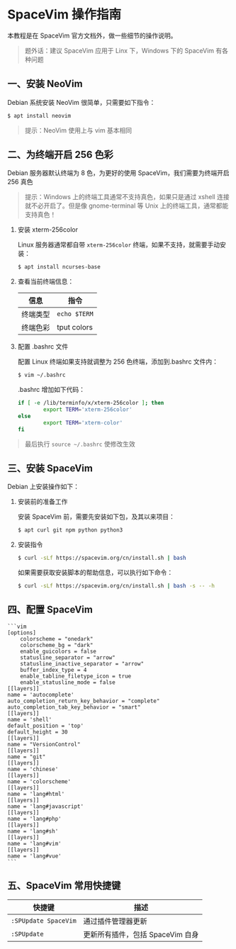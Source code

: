 # SpaceVim 操作指南

本教程是在 SpaceVim 官方文档外，做一些细节的操作说明。

> 题外话：建议 SpaceVim 应用于 Linx 下，Windows 下的 SpaceVim 有各种问题

## 一、安装 NeoVim

Debian 系统安装 NeoVim 很简单，只需要如下指令：

```sh
$ apt install neovim
```

> 提示：NeoVim 使用上与 vim 基本相同

## 二、为终端开启 256 色彩

Debian 服务器默认终端为 8 色，为更好的使用 SpaceVim，我们需要为终端开启 256 真色

> 提示：Windows 上的终端工具通常不支持真色，如果只是通过 xshell 连接就不必开启了。但是像 gnome-terminal 等 Unix 上的终端工具，通常都能支持真色！

1. 安装 xterm-256color

    Linux 服务器通常都自带 `xterm-256color` 终端，如果不支持，就需要手动安装：

    ```sh
    $ apt install ncurses-base
    ```

2. 查看当前终端信息：

    | 信息     | 指令         |
    | -------- | ------------ |
    | 终端类型 | `echo $TERM` |
    | 终端色彩 | tput colors  |

3. 配置 .bashrc 文件

    配置 Linux 终端如果支持就调整为 256 色终端，添加到.bashrc 文件内：

    ```sh
    $ vim ~/.bashrc
    ```

    .bashrc 增加如下代码：

    ```sh
    if [ -e /lib/terminfo/x/xterm-256color ]; then
            export TERM='xterm-256color'
    else
            export TERM='xterm-color'
    fi
    ```

> 最后执行 `source ~/.bashrc` 使修改生效

## 三、安装 SpaceVim

Debian 上安装操作如下：

1. 安装前的准备工作

    安装 SpaceVim 前，需要先安装如下包，及其以来项目：

    ```sh
    $ apt curl git npm python python3
    ```

2. 安装指令

    ```sh
    $ curl -sLf https://spacevim.org/cn/install.sh | bash
    ```

    如果需要获取安装脚本的帮助信息，可以执行如下命令：

    ```sh
    $ curl -sLf https://spacevim.org/cn/install.sh | bash -s -- -h
    ```

## 四、配置 SpaceVim

    ```vim
    [options]
        colorscheme = "onedark"
        colorscheme_bg = "dark"
        enable_guicolors = false
        statusline_separator = "arrow"
        statusline_inactive_separator = "arrow"
        buffer_index_type = 4
        enable_tabline_filetype_icon = true
        enable_statusline_mode = false
    [[layers]]
    name = 'autocomplete'
    auto_completion_return_key_behavior = "complete"
    auto_completion_tab_key_behavior = "smart"
    [[layers]]
    name = 'shell'
    default_position = 'top'
    default_height = 30
    [[layers]]
    name = "VersionControl"
    [[layers]]
    name = "git"
    [[layers]]
    name = 'chinese'
    [[layers]]
    name = 'colorscheme'
    [[layers]]
    name = 'lang#html'
    [[layers]]
    name = 'lang#javascript'
    [[layers]]
    name = 'lang#php'
    [[layers]]
    name = 'lang#sh'
    [[layers]]
    name = 'lang#vim'
    [[layers]]
    name = 'lang#vue'
    ```

## 五、SpaceVim 常用快捷键

| 快捷键               | 描述                             |
| -------------------- | -------------------------------- |
| `:SPUpdate SpaceVim` | 通过插件管理器更新               |
| `:SPUpdate`          | 更新所有插件，包括 SpaceVim 自身 |
